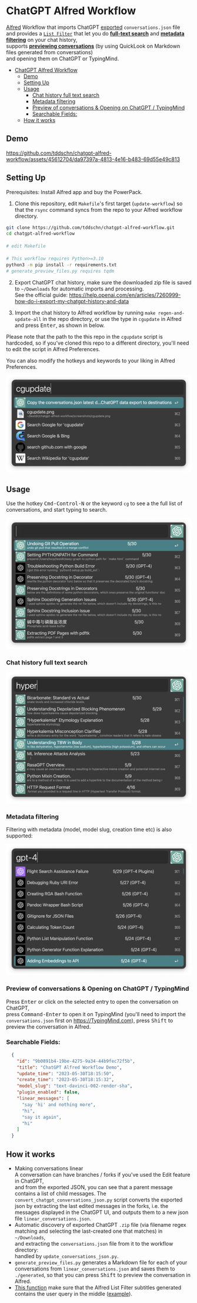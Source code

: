 # ChatGPT Alfred Workflow

[Alfred](https://www.alfredapp.com/) Workflow that imports ChatGPT [exported](https://help.openai.com/en/articles/7260999-how-do-i-export-my-chatgpt-history-and-data) `conversations.json` file  
and provides a [`List Filter`](https://www.alfredapp.com/help/workflows/inputs/list-filter/) that let you do [**full-text search**](#chat-history-full-text-search)  and [**metadata filtering**](#metadata-filtering) on your chat history,  
supports [**previewing conversations**](#preview-of-conversations--opening-on-chatgpt--typingmind) (by using QuickLook on Markdown files generated from conversations)  
and opening them on ChatGPT or TypingMind.

- [ChatGPT Alfred Workflow](#chatgpt-alfred-workflow)
  - [Demo](#demo)
  - [Setting Up](#setting-up)
  - [Usage](#usage)
    - [Chat history full text search](#chat-history-full-text-search)
    - [Metadata filtering](#metadata-filtering)
    - [Preview of conversations \& Opening on ChatGPT / TypingMind](#preview-of-conversations--opening-on-chatgpt--typingmind)
    - [Searchable Fields:](#searchable-fields)
  - [How it works](#how-it-works)

## Demo

<!-- <video>
https://github.com/tddschn/chatgpt-alfred-workflow/assets/45612704/da97397a-4813-4e16-b483-69d55e49c813
</video> -->

<!-- ![Video](https://github.com/tddschn/chatgpt-alfred-workflow/assets/45612704/da97397a-4813-4e16-b483-69d55e49c813) -->

https://github.com/tddschn/chatgpt-alfred-workflow/assets/45612704/da97397a-4813-4e16-b483-69d55e49c813


## Setting Up

Prerequisites: Install Alfred app and buy the PowerPack.

1. Clone this repository, edit `Makefile`'s first target (`update-workflow`) so that the `rsync` command syncs from the repo to your Alfred workflow directory.

```bash
git clone https://github.com/tddschn/chatgpt-alfred-workflow.git
cd chatgpt-alfred-workflow

# edit Makefile

# This workflow requires Python>=3.10
python3 -m pip install -r requirements.txt
# generate_preview_files.py requires tqdm
```

2. Export ChatGPT chat history, make sure the downloaded zip file is saved to `~/Downloads` for automatic imports and processing.  
See the official guide: https://help.openai.com/en/articles/7260999-how-do-i-export-my-chatgpt-history-and-data

3. Import the chat history to Alfred workflow by running `make regen-and-update-all` in the repo directory, or use the type in `cgupdate` in Alfred and press <kbd>Enter</kbd>, as shown in below.

Please note that the path to the this repo in the `cgupdate` script is hardcoded, so if you've cloned this repo to a different directory, you'll need to edit the script in Alfred Preferences.

You can also modify the hotkeys and keywords to your liking in Alfred Preferences.

![](./screenshots/cgupdate.png)

## Usage

Use the hotkey <kbd>Cmd-Control-N</kbd> or the keyword `cg` to see a the full list of conversations, and start typing to search.

![](./screenshots/cg.png)

### Chat history full text search

![](./screenshots/cg-query-hyper.png)

### Metadata filtering

Filtering with metadata (model, model slug, creation time etc) is also supported:

![](./screenshots/cg-query-gpt-4.png)

### Preview of conversations & Opening on ChatGPT / TypingMind

Press <kbd>Enter</kbd> or click on the selected entry to open the conversation on ChatGPT,  
 press <kbd>Command-Enter</kbd> to open it on TypingMind (you'll need to import the `conversations.json` first on https://TypingMind.com),
 press <kbd>Shift</kbd> to preview the conversation in Alfred.


### Searchable Fields:

```json
  {
    "id": "9b0891b4-19be-4275-9a34-44b9fec72f5b",
    "title": "ChatGPT Alfred Workflow Demo",
    "update_time": "2023-05-30T18:15:50",
    "create_time": "2023-05-30T18:15:32",
    "model_slug": "text-davinci-002-render-sha",
    "plugin_enabled": false,
    "linear_messages": [
      "say 'hi' and nothing more",
      "hi",
      "say it again",
      "hi"
    ]
  }
```

## How it works

- Making conversations linear  
  A conversation can have branches / forks if you've used the Edit feature in ChatGPT,  
  and from the exported JSON, you can see that a parent message contains a list of child messages. The `convert_chatgpt_conversations_json.py` script converts the exported json by extracting the last edited messages in the forks, i.e. the messages displayed in the ChatGPT UI, and outputs them to a new json file `linear_conversations.json`.
- Automatic discovery of exported ChatGPT `.zip` file (via filename regex matching and selecting the last-created one that matches) in `~/Downloads`,  
  and extracting the `conversations.json` file from it to the workflow directory:  
  handled by `update_conversations_json.py`.
- `generate_preview_files.py` generates a Markdown file for each of your conversations from `linear_conversations.json` and saves them to `./generated`, so that you can press <kbd>Shift</kbd> to preview the conversation in Alfred.
- [This function](https://github.com/tddschn/chatgpt-alfred-workflow/blob/77f49c98b00a0e1fc2b5eeb596608af4d655a8bc/utils.py#L58) make sure that the Alfred List Filter subtitles generated contains the user query in the middle ([example](#chat-history-full-text-search)).
